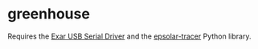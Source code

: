# greenhouse

Requires the [Exar USB Serial Driver](https://github.com/ardje/vizzini) and the [epsolar-tracer](https://github.com/kasbert/epsolar-tracer) Python library.
